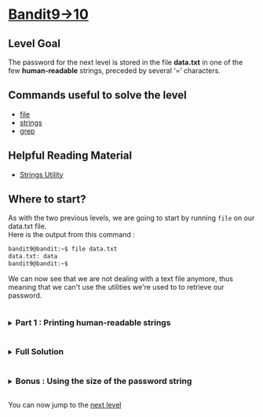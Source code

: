 # [Bandit9->10](https://overthewire.org/wargames/bandit/bandit10.html)

## Level Goal

The password for the next level is stored in the file **data.txt** in one of the few **human-readable** strings, preceded by several ‘=’ characters.

## Commands useful to solve the level

- [file](https://linux.die.net/man/1/file)
- [strings](https://man7.org/linux/man-pages/man1/strings.1.html)
- [grep](https://www.gnu.org/software/grep/manual/grep.html)

## Helpful Reading Material

- [Strings Utility](https://en.wikipedia.org/wiki/Strings_\(Unix\))

## Where to start?

As with the two previous levels, we are going to start by running `file` on our data.txt file.<br/>
Here is the output from this command :
```bash
bandit9@bandit:~$ file data.txt 
data.txt: data
bandit9@bandit:~$
```
We can now see that we are not dealing with a text file anymore, thus meaning that we can't use the utilities we're used to to retrieve our password.


<details>
<summary><h3 style="disPlay:inline-block">Part 1 : Printing human-readable strings</h3></summary>

To safely print human-readable strings in non text files, we can use the `strings` command. We need to figure out how to use this command to print the 
few human-readle strings in **data.txt**

<details>
<summary>Hint</summary>

Try to look in the `strings(1)` [man page](https://man7.org/linux/man-pages/man1/strings.1.html) and find out how to use the `strings` utility to achieve this goal
</details>

<details>
<summary>Solution</summary>

We can use the `--all` option to ensure that all the file is scanned (this should be the default behavior but under certain implementations, the default behavior could 
be different so this we'll prevent the exploitation of any BFD library vulnerabilities).<br/>
Thus, the command we're looking for is `strings --all data.txt`, which will dump the **human-readable** strings to stdout.<br/>
Now, we just need to grep the character '=' in this output and look for the password string.
</details>
</details>


<details>
<summary><h3 style="display:inline-block">Full Solution</h3></summary>

Here is the full command :
```bash
strings --all data.txt | grep =
```
We then need to look for the string that looks the most like what could be a password string, preceded by several '=' characters
</details>


<details>
<summary><h3 style="display:inline-block">Bonus : Using the size of the password string</h3></summary>

We know that the password string is a 33 characters long string, so we know that the line we're looking for is at least 33 characters long. 
We are going to find a way to display only the (at least) 33 characters long strings in data.txt.


<details>
<summary>Hint</summary>

Reading the `strings(1)` [man page](https://man7.org/linux/man-pages/man1/strings.1.html), can you figure out an option to achieve this goal?
</details>

<details>
<summary>Solution</summary>

The option we're looking for is the `-n` option, we'll call it with `-33` which means that we're looking for at least 33 characters long strings.

Here is the full command :
```bash
strings --all -33 data.txt
```
This command prints only one line, which contains the password we're looking for.
</details>
</details>

You can now jump to the [next level](/bandit/bandit10.md)
